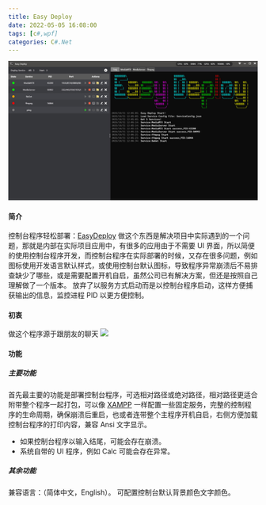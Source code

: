 ```yaml
---
title: Easy Deploy
date: 2022-05-05 16:08:00
tags: [c#,wpf]
categories: C#.Net
---
```

<img src="https://raw.githubusercontent.com/iceelves/EasyDeploy/main/images/MainWindow.jpg"/>

<!-- more -->
#### 简介
控制台程序轻松部署：[EasyDeploy](https://github.com/iceelves/EasyDeploy)
做这个东西是解决项目中实际遇到的一个问题，那就是内部在实际项目应用中，有很多的应用由于不需要 UI 界面，所以简便的使用控制台程序开发，而控制台程序在实际部署的时候，又存在很多问题，例如图标使用开发语言默认样式，或使用控制台默认图标，导致程序异常崩溃后不易排查缺少了哪些，或是需要配置开机自启，虽然公司已有解决方案，但还是按照自己理解做了一个版本。
放弃了以服务方式启动而是以控制台程序启动，这样方便捕获输出的信息，监控进程 PID 以更方便控制。

#### 初衷
做这个程序源于跟朋友的聊天
<img src="https://sadness96.github.io/images/blog/csharp-EasyDeploy/ChatRecord.jpg"/>

#### 功能
##### 主要功能
首先最主要的功能是部署控制台程序，可选相对路径或绝对路径，相对路径更适合附带整个程序一起打包，可以像 [XAMPP](https://www.apachefriends.org/index.html) 一样配置一些固定服务，完整的控制程序的生命周期，确保崩溃后重启，也或者连带整个主程序开机自启，右侧方便加载控制台程序的打印内容，兼容 Ansi 文字显示。

* 如果控制台程序以输入结尾，可能会存在崩溃。
* 系统自带的 UI 程序，例如 Calc 可能会存在异常。

##### 其余功能
兼容语言：（简体中文，English）。
可配置控制台默认背景颜色文字颜色。